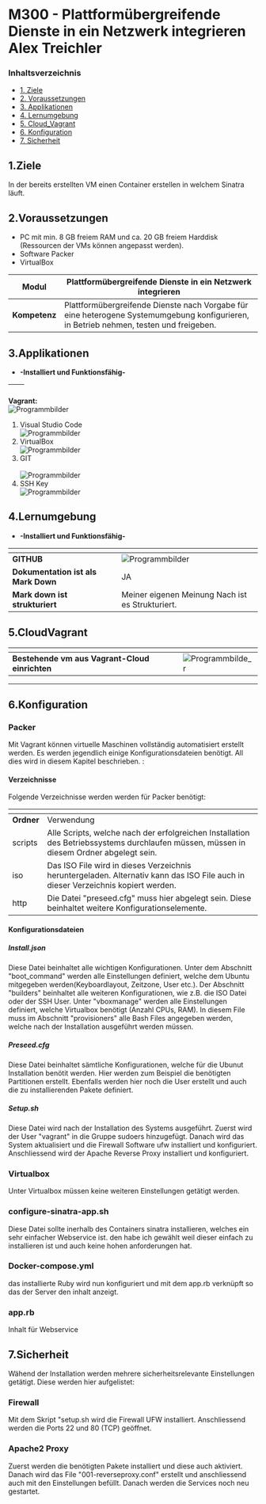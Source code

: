 # M300 - Plattformübergreifende Dienste in ein Netzwerk integrieren Alex Treichler

### Inhaltsverzeichnis

* [1. Ziele](#1.Ziele)
* [2. Voraussetzungen](#2.Voraussetzungen)
* [3. Applikationen](#3.Applikationen)
* [4. Lernumgebung](#4.Lernumgebung)
* [5. Cloud_Vagrant](#5.CloudVagrant)
* [6. Konfiguration](#6.Konfiguration)
* [7. Sicherheit](#7.Sicherheit)


## 1.Ziele

In der bereits erstellten VM einen Container erstellen in welchem Sinatra läuft.


## 2.Voraussetzungen

* PC mit min. 8 GB freiem RAM und ca. 20 GB freiem Harddisk (Ressourcen der VMs können angepasst werden).
* Software Packer
* VirtualBox

<b> Modul </b>     | Plattformübergreifende Dienste in ein Netzwerk integrieren
-------------------|---------------------------------------------------------------------------------------------------------------------------------------
<b> Kompetenz </b> | Plattformübergreifende Dienste nach Vorgabe für eine heterogene Systemumgebung konfigurieren, in Betrieb nehmen, testen und freigeben.


## 3.Applikationen 
  - **-Installiert und Funktionsfähig-**
  
<tab>    | <tab>
-------------------|---------------------------------------------------------------------------------------------------------------------------------------              
**Vagrant:**    
![Programmbilder](\Bilder\Programme_Vagrant.PNG)
 
1. Visual Studio Code<br>   ![Programmbilder](\Bilder\Programme_Visual_Studio_Code.PNG)
2. VirtualBox<br>
   ![Programmbilder](\Bilder\Programme_VirtualBox.PNG)
3. GIT<br>   
   ![Programmbilder](\Bilder\Programme_GIT.PNG)
4. SSH Key<br>
   ![Programmbilder](\Bilder\SSH_Key.PNG)
         
## 4.Lernumgebung 
  - **-Installiert und Funktionsfähig-**
  
<tab>    | <tab>
--------------------|--------------------------------------------------------------------------------------------------------------------------------------------------------------------
**GITHUB**   | ![Programmbilder](\Bilder\GITHUB.PNG)
**Dokumentation ist als Mark Down**        | JA
**Mark down ist strukturiert** | Meiner eigenen Meinung Nach ist es Strukturiert.

## 5.CloudVagrant 


<tab>    | <tab>
--------------------|--------------------------------------------------------------------------------------------------------------------------------------------------------------------
**Bestehende vm aus Vagrant-Cloud einrichten** | ![Programmbilde_r](\Bilder\Vagrant_VM.PNG)

-------------------
  
## 6.Konfiguration
### Packer
Mit Vagrant können virtuelle Maschinen vollständig automatisiert erstellt werden. Es werden jegendlich einige Konfigurationsdateien benötigt. All dies wird in diesem Kapitel beschrieben. :
#### Verzeichnisse

Folgende Verzeichnisse werden werden für Packer benötigt:

<tab>    | <tab>
--------------------|--------------------------------------------------------------------------------------------------------------------------------------------------------------------
**Ordner**   | Verwendung
scripts        | Alle Scripts, welche nach der erfolgreichen Installation des Betriebssystems durchlaufen müssen, müssen in diesem Ordner abgelegt sein.
iso       | Das ISO File wird in dieses Verzeichnis heruntergeladen. Alternativ kann das ISO File auch in dieser Verzeichnis kopiert werden. 
http| Die Datei "preseed.cfg" muss hier abgelegt sein. Diese beinhaltet weitere Konfigurationselemente.

#### Konfigurationsdateien
##### Install.json
Diese Datei beinhaltet alle wichtigen Konfigurationen. Unter dem Abschnitt "boot_command" werden alle Einstellungen definiert, welche dem Ubuntu mitgegeben werden(Keyboardlayout, Zeitzone, User etc.). 
Der Abschnitt "builders" beinhaltet alle weiteren Konfigurationen, wie z.B. die ISO Datei oder der SSH User. 
Unter "vboxmanage" werden alle Einstellungen definiert, welche Virtualbox benötigt (Anzahl CPUs, RAM).
In diesem File muss im Abschnitt "provisioners" alle Bash Files angegeben werden, welche nach der Installation ausgeführt werden müssen. 
##### Preseed.cfg
Diese Datei beinhaltet sämtliche Konfigurationen, welche für die Ubunut Installation benötit werden. Hier werden zum Beispiel die benötigten Partitionen erstellt. Ebenfalls werden hier noch die User erstellt und auch die zu installierenden Pakete definiert. 
##### Setup.sh
Diese Datei wird nach der Installation des Systems ausgeführt. 
Zuerst wird der User "vagrant" in die Gruppe sudoers hinzugefügt. Danach wird das System aktualisiert und die Firewall Software ufw installiert und konfiguriert. Anschliessend wird der Apache Reverse Proxy installiert und konfiguriert. 
### Virtualbox
Unter Virtualbox müssen keine weiteren Einstellungen getätigt werden. 
### configure-sinatra-app.sh
Diese Datei sollte inerhalb des Containers sinatra installieren, welches ein sehr einfacher Webservice ist. den habe ich gewählt weil dieser einfach zu installieren ist und auch keine hohen anforderungen hat.
### Docker-compose.yml
das installierte Ruby wird nun konfiguriert und mit dem app.rb verknüpft so das der Server den inhalt anzeigt.
### app.rb
Inhalt für Webservice

## 7.Sicherheit
Wähend der Installation werden mehrere sicherheitsrelevante Einstellungen getätigt. Diese werden hier aufgelistet:
### Firewall
Mit dem Skript "setup.sh wird die Firewall UFW installiert. Anschliessend werden die Ports 22 und 80 (TCP) geöffnet.
### Apache2 Proxy
Zuerst werden die benötigten Pakete installiert und diese auch aktiviert. 
Danach wird das File "001-reverseproxy.conf" erstellt und anschliessend auch mit den Einstellungen befüllt. 
Danach werden die Services noch neu gestartet. 
